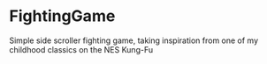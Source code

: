 # FightingGame
Simple side scroller fighting game, taking inspiration from one of my childhood classics on the NES Kung-Fu
